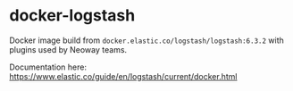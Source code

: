# docker-logstash

Docker image build from `docker.elastic.co/logstash/logstash:6.3.2` with plugins used by Neoway teams.

Documentation here: https://www.elastic.co/guide/en/logstash/current/docker.html
